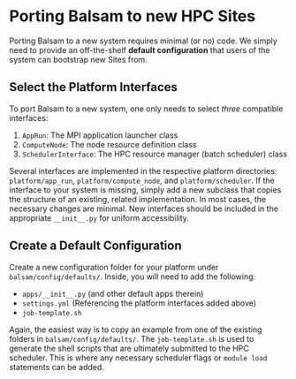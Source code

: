 # Porting Balsam to new HPC Sites

Porting Balsam to a new system requires minimal (or no) code.
We simply need to provide an off-the-shelf **default configuration** that
users of the system can bootstrap new Sites from. 

## Select the Platform Interfaces

To port Balsam to a new system, one only needs to select *three* compatible interfaces:

1.  `AppRun`: The MPI application launcher class
2.  `ComputeNode`: The node resource definition class
3.  `SchedulerInterface`: The HPC resource manager (batch scheduler) class

Several interfaces are implemented in the respective platform directories:
`platform/app_run`, `platform/compute_node`, and `platform/scheduler`.  If the
interface to your system is missing, simply add a new subclass that copies the
structure of an existing, related implementation.  In most cases, the necessary
changes are minimal.  New interfaces should be included in the appropriate
`__init__.py` for uniform accessibility.

## Create a Default Configuration

Create a new configuration folder for your platform under `balsam/config/defaults/`.
Inside, you will need to add the following:

- `apps/__init__.py` (and other default apps therein)
- `settings.yml` (Referencing the platform interfaces added above)
- `job-template.sh`

Again, the easiest way is to copy an example from one of the existing folders in `balsam/config/defaults/`.
The `job-template.sh` is used to generate the shell scripts that are ultimately submitted to the HPC scheduler.
This is where any necessary scheduler flags or `module load` statements can be added.